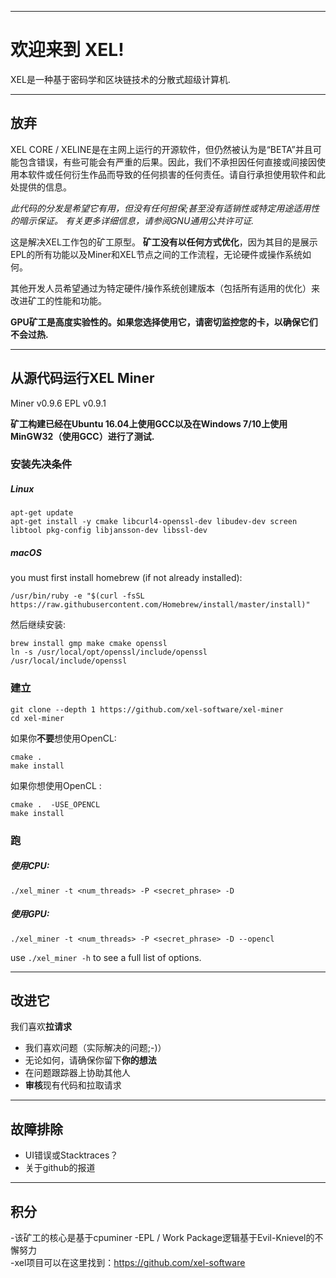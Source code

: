 ----
# 欢迎来到 XEL!


XEL是一种基于密码学和区块链技术的分散式超级计算机.

----
## 放弃


XEL CORE / XELINE是在主网上运行的开源软件，但仍然被认为是“BETA”并且可能包含错误，有些可能会有严重的后果。因此，我们不承担因任何直接或间接因使用本软件或任何衍生作品而导致的任何损害的任何责任。请自行承担使用软件和此处提供的信息。

*此代码的分发是希望它有用，但没有任何担保;甚至没有适销性或特定用途适用性的暗示保证。
有关更多详细信息，请参阅GNU通用公共许可证.*


这是解决XEL工作包的矿工原型。 **矿工没有以任何方式优化**，因为其目的是展示EPL的所有功能以及Miner和XEL节点之间的工作流程，无论硬件或操作系统如何。

其他开发人员希望通过为特定硬件/操作系统创建版本（包括所有适用的优化）来改进矿工的性能和功能。


**GPU矿工是高度实验性的。如果您选择使用它，请密切监控您的卡，以确保它们不会过热.**

----
## 从源代码运行XEL Miner

Miner		v0.9.6
EPL 	v0.9.1

**矿工构建已经在Ubuntu 16.04上使用GCC以及在Windows 7/10上使用MinGW32（使用GCC）进行了测试.**

### 安装先决条件

##### Linux

```
apt-get update
apt-get install -y cmake libcurl4-openssl-dev libudev-dev screen libtool pkg-config libjansson-dev libssl-dev
```

##### macOS

you must first install homebrew (if not already installed):

```
/usr/bin/ruby -e "$(curl -fsSL https://raw.githubusercontent.com/Homebrew/install/master/install)"
```

然后继续安装:

```
brew install gmp make cmake openssl
ln -s /usr/local/opt/openssl/include/openssl /usr/local/include/openssl
```

### 建立

```
git clone --depth 1 https://github.com/xel-software/xel-miner
cd xel-miner
```

如果你**不要**想使用OpenCL:
```
cmake .
make install
```

如果你想使用OpenCL :
```
cmake .  -USE_OPENCL
make install
```


### 跑

##### 使用CPU:

`./xel_miner -t <num_threads> -P <secret_phrase> -D`

##### 使用GPU:

`./xel_miner -t <num_threads> -P <secret_phrase> -D --opencl`

use `./xel_miner -h` to see a full list of options.



----
## 改进它

 我们喜欢**拉请求**
   - 我们喜欢问题（实际解决的问题;-)）
   - 无论如何，请确保你留下**你的想法**
   - 在问题跟踪器上协助其他人
   -  **审核**现有代码和拉取请求

----
## 故障排除

  - UI错误或Stacktraces？
  - 关于github的报道
----
## 积分

-该矿工的核心是基于cpuminer
-EPL / Work Package逻辑基于Evil-Knievel的不懈努力  
-xel项目可以在这里找到：https://github.com/xel-software
